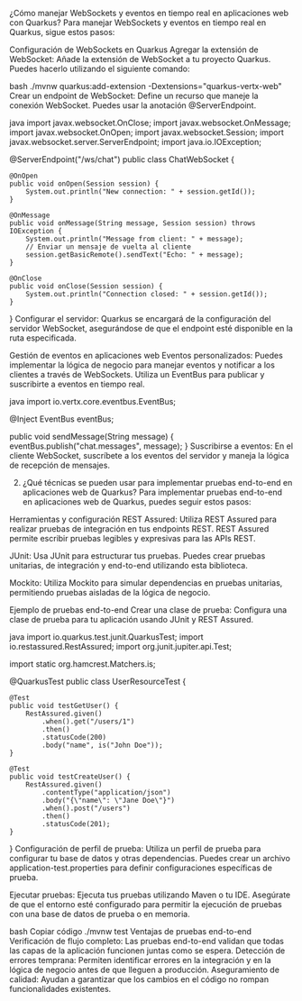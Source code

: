 ¿Cómo manejar WebSockets y eventos en tiempo real en aplicaciones web con Quarkus?
Para manejar WebSockets y eventos en tiempo real en Quarkus, sigue estos pasos:

Configuración de WebSockets en Quarkus
Agregar la extensión de WebSocket: Añade la extensión de WebSocket a tu proyecto Quarkus. Puedes hacerlo utilizando el siguiente comando:

bash
./mvnw quarkus:add-extension -Dextensions="quarkus-vertx-web"
Crear un endpoint de WebSocket: Define un recurso que maneje la conexión WebSocket. Puedes usar la anotación @ServerEndpoint.

java
import javax.websocket.OnClose;
import javax.websocket.OnMessage;
import javax.websocket.OnOpen;
import javax.websocket.Session;
import javax.websocket.server.ServerEndpoint;
import java.io.IOException;

@ServerEndpoint("/ws/chat")
public class ChatWebSocket {

    @OnOpen
    public void onOpen(Session session) {
        System.out.println("New connection: " + session.getId());
    }

    @OnMessage
    public void onMessage(String message, Session session) throws IOException {
        System.out.println("Message from client: " + message);
        // Enviar un mensaje de vuelta al cliente
        session.getBasicRemote().sendText("Echo: " + message);
    }

    @OnClose
    public void onClose(Session session) {
        System.out.println("Connection closed: " + session.getId());
    }
}
Configurar el servidor: Quarkus se encargará de la configuración del servidor WebSocket, asegurándose de que el endpoint esté disponible en la ruta especificada.

Gestión de eventos en aplicaciones web
Eventos personalizados: Puedes implementar la lógica de negocio para manejar eventos y notificar a los clientes a través de WebSockets. Utiliza un EventBus para publicar y suscribirte a eventos en tiempo real.

java
import io.vertx.core.eventbus.EventBus;

@Inject
EventBus eventBus;

public void sendMessage(String message) {
    eventBus.publish("chat.messages", message);
}
Suscribirse a eventos: En el cliente WebSocket, suscríbete a los eventos del servidor y maneja la lógica de recepción de mensajes.

2. ¿Qué técnicas se pueden usar para implementar pruebas end-to-end en aplicaciones web de Quarkus?
Para implementar pruebas end-to-end en aplicaciones web de Quarkus, puedes seguir estos pasos:

Herramientas y configuración
REST Assured: Utiliza REST Assured para realizar pruebas de integración en tus endpoints REST. REST Assured permite escribir pruebas legibles y expresivas para las APIs REST.

JUnit: Usa JUnit para estructurar tus pruebas. Puedes crear pruebas unitarias, de integración y end-to-end utilizando esta biblioteca.

Mockito: Utiliza Mockito para simular dependencias en pruebas unitarias, permitiendo pruebas aisladas de la lógica de negocio.

Ejemplo de pruebas end-to-end
Crear una clase de prueba: Configura una clase de prueba para tu aplicación usando JUnit y REST Assured.

java
import io.quarkus.test.junit.QuarkusTest;
import io.restassured.RestAssured;
import org.junit.jupiter.api.Test;

import static org.hamcrest.Matchers.is;

@QuarkusTest
public class UserResourceTest {

    @Test
    public void testGetUser() {
        RestAssured.given()
            .when().get("/users/1")
            .then()
            .statusCode(200)
            .body("name", is("John Doe"));
    }

    @Test
    public void testCreateUser() {
        RestAssured.given()
            .contentType("application/json")
            .body("{\"name\": \"Jane Doe\"}")
            .when().post("/users")
            .then()
            .statusCode(201);
    }
}
Configuración de perfil de prueba: Utiliza un perfil de prueba para configurar tu base de datos y otras dependencias. Puedes crear un archivo application-test.properties para definir configuraciones específicas de prueba.

Ejecutar pruebas: Ejecuta tus pruebas utilizando Maven o tu IDE. Asegúrate de que el entorno esté configurado para permitir la ejecución de pruebas con una base de datos de prueba o en memoria.

bash
Copiar código
./mvnw test
Ventajas de pruebas end-to-end
Verificación de flujo completo: Las pruebas end-to-end validan que todas las capas de la aplicación funcionen juntas como se espera.
Detección de errores temprana: Permiten identificar errores en la integración y en la lógica de negocio antes de que lleguen a producción.
Aseguramiento de calidad: Ayudan a garantizar que los cambios en el código no rompan funcionalidades existentes.